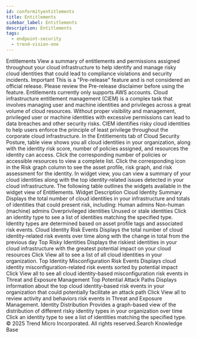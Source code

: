 ```yaml
---
id: conformityentitlements
title: Entitlements
sidebar_label: Entitlements
description: Entitlements
tags:
  - endpoint-security
  - trend-vision-one
---
```


 Entitlements View a summary of entitlements and permissions assigned throughout your cloud infrastructure to help identify and manage risky cloud identities that could lead to compliance violations and security incidents. Important This is a "Pre-release" feature and is not considered an official release. Please review the Pre-release disclaimer before using the feature. Entitlements currently only supports AWS accounts. Cloud infrastructure entitlement management (CIEM) is a complex task that involves managing user and machine identities and privileges across a great volume of cloud resources. Without proper visibility and management, privileged user or machine identities with excessive permissions can lead to data breaches and other security risks. CIEM identifies risky cloud identities to help users enforce the principle of least privilege throughout the corporate cloud infrastructure. In the Entitlements tab of Cloud Security Posture, table view shows you all cloud identities in your organization, along with the identity risk score, number of policies assigned, and resources the identity can access. Click the corresponding number of policies or accessible resources to view a complete list. Click the corresponding icon in the Risk graph column to see the asset profile, risk graph, and risk assessment for the identity. In widget view, you can view a summary of your cloud identities along with the top identity-related issues detected in your cloud infrastructure. The following table outlines the widgets available in the widget view of Entitlements. Widget Description Cloud Identity Summary Displays the total number of cloud identities in your infrastructure and totals of identities that could present risk, including: Human admins Non-human (machine) admins Overprivileged identities Unused or stale identities Click an identity type to see a list of identities matching the specified type. Identity types are determined based on asset profile tags and associated risk events. Cloud Identity Risk Events Displays the total number of cloud identity-related risk events over time along with the change in total from the previous day Top Risky Identities Displays the riskiest identities in your cloud infrastructure with the greatest potential impact on your cloud resources Click View all to see a list of all cloud identities in your organization. Top Identity Misconfiguration Risk Events Displays cloud identity misconfiguration-related risk events sorted by potential impact Click View all to see all cloud identity-based misconfiguration risk events in Threat and Exposure Management Top Potential Attack Paths Displays information about the top cloud identity-based risk events in your organization that could potentially facilitate an attack path Click View all to review activity and behaviors risk events in Threat and Exposure Management. Identity Distribution Provides a graph-based view of the distribution of different risky identity types in your organization over time Click an identity type to see a list of identities matching the specified type. © 2025 Trend Micro Incorporated. All rights reserved.Search Knowledge Base